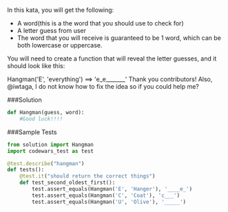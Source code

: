 In this kata, you will get the following:


- A word(this is a the word that you should use to check for)
- A letter guess from user
- The word that you will receive is guaranteed to be 1 word, which can be both lowercase or uppercase.

You will need to create a function that will reveal the letter guesses, and it should look like this:

Hangman('E', 'everything') ==> 'e_e_______'
Thank you contributors! Also, @iwtaga, I do not know how to fix the idea so if you could help me?

###Solution

```python
def Hangman(guess, word):
    #Good luck!!!!
```

###Sample Tests
```python
from solution import Hangman
import codewars_test as test

@test.describe("hangman")
def tests():
    @test.it("should return the correct things")
    def test_second_oldest_first():
        test.assert_equals(Hangman('E', 'Hanger'), '____e_')
        test.assert_equals(Hangman('C', 'Coat'), 'c___')
        test.assert_equals(Hangman('U', 'Olive'), '_____')
```